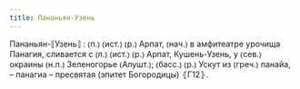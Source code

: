 ```yaml
---
title: Пананьян-Узень
---
```


Пананьян-⟦Узень⟧
: ⦅п.⦆ ⦅ист.⦆ ⦅р.⦆ Арпат, ⦅нач.⦆ в амфитеатре урочища Панагия, сливается с ⦅л.⦆ ⦅ист.⦆ ⦅р.⦆ Арпат, Кушень-Узень, у ⦅сев.⦆ окраины ⦅н.п.⦆ Зеленогорье ⦅Алушт.⦆; ⦅басс.⦆ ⦅р.⦆ Ускут из ⦅греч.⦆ панайа, – панагиа – пресвятая (эпитет Богородицы) ⦃Г12⦄.
